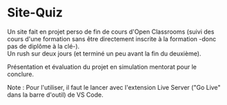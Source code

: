 # Site-Quiz

Un site fait en projet perso de fin de cours d'Open Classrooms (suivi des cours d'une formation sans être directement inscrite à la formation -donc pas de diplôme à la clé-).  
Un rush sur deux jours (et terminé un peu avant la fin du deuxième).

Présentation et évaluation du projet en simulation mentorat pour le conclure.

Note : Pour l'utiliser, il faut le lancer avec l'extension Live Server ("Go Live" dans la barre d'outil) de VS Code.
